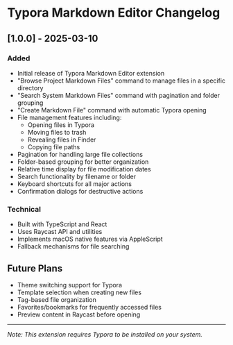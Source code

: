 # Typora Markdown Editor Changelog

## [1.0.0] - 2025-03-10

### Added
- Initial release of Typora Markdown Editor extension
- "Browse Project Markdown Files" command to manage files in a specific directory
- "Search System Markdown Files" command with pagination and folder grouping
- "Create Markdown File" command with automatic Typora opening
- File management features including:
  - Opening files in Typora
  - Moving files to trash
  - Revealing files in Finder
  - Copying file paths
- Pagination for handling large file collections
- Folder-based grouping for better organization
- Relative time display for file modification dates
- Search functionality by filename or folder
- Keyboard shortcuts for all major actions
- Confirmation dialogs for destructive actions

### Technical
- Built with TypeScript and React
- Uses Raycast API and utilities
- Implements macOS native features via AppleScript
- Fallback mechanisms for file searching

## Future Plans
- Theme switching support for Typora
- Template selection when creating new files
- Tag-based file organization
- Favorites/bookmarks for frequently accessed files
- Preview content in Raycast before opening

---

*Note: This extension requires Typora to be installed on your system.*

